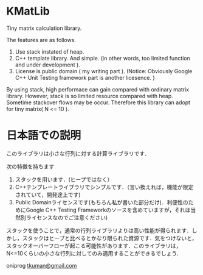 KMatLib
=======

Tiny matrix calculation library.

The features are as follows.

1. Use stack instated of heap. 
2. C++ template library. And simple. (in other words, too limited function and under development ).
3. License is public domain ( my writing part ). (Notice: Obviously Google C++ Unit Testing framework part is another licesence. )

By using stack, high performace can gain compared with ordinary matrix library.
However, stack is so limited resource compared with heap. Sometime stackover flows may be occur. Therefore this library can adopt for tiny matrix( N <= 10 ).
 
日本語での説明
=======
このライブラリは小さな行列に対する計算ライブラリです．

次の特徴を持ちます

1. スタックを用います．(ヒープではなく）
2. C++テンプレートライブラリでシンプルです．（言い換えれば，機能が限定されていて，開発途上です)
3. Public Domainライセンスです(もちろん私が書いた部分だけ)．利便性のためにGoogle C++ Testing Frameworkのソースを含めていますが，それは当然別ライセンスなのでご注意ください)

スタックを使うことで，通常の行列ライブラリよりは高い性能が得られます．しかし，スタックはヒープと比べるとかなり限られた資源です．気をつけないと，スタックオーバーフローが起こる可能性があります．このライブラリは，N<=10くらいの小さな行列に対してのみ適用することができるでしょう．

oniprog  tkuman@gmail.com

